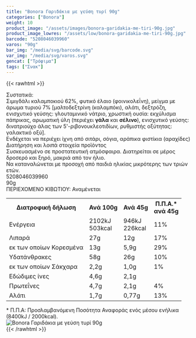 ```yaml
---
title: "Bonora Γαριδάκια με γεύση τυρί 90g"
categories: ["Bonora"]
weight: 10
product_image: "/assets/images/bonora-garidakia-me-tiri-90g.jpg"
product_image_lowres: "/assets/low/bonora-garidakia-me-tiri-90g.jpg"
barcode: "5208046039960"
varos: "90g"
bar_img: "/media/svg/barcode.svg"
var_img: "/media/svg/varos.svg"
gencat: ["Τρόφιμα"]
tags: ["Σνακ"]
---
```

{{< rawhtml >}}

<div class="sload70"><div class="product"><div id="sistatika">Συστατικά:</div><div class="alltext">Σιμιγδάλι καλαμποκιού 62%, φυτικό έλαιο (φοινικολεΐνη), μείγμα με άρωμα τυριού 7% [μαλτοδεξτρίνη (καλαμπόκι), αλάτι, δεξτρόζη, ενισχυτικό γεύσης: γλουταμινικό νάτριο, χρωστική ουσία: εκχύλισμα πάπρικας, αρωματική ύλη (περιέχει <strong>γάλα</strong> και <strong>σέλινο</strong>), ενισχυτικό γεύσης: δινατριούχο άλας των 5'-ριβονουκλεοτιδίων, ρυθμιστής οξύτητας: γαλακτικό οξύ].<br>Ενδέχεται να περιέχει ίχνη από σιτάρι, σόγια, αράπικα φιστίκια (αραχίδες)</div><div id="loipa">Διατήρηση και λοιπά στοιχεία προϊόντος</div><div class="alltext">Συσκευασμένο σε προστατευτική ατμόσφαιρα. Διατηρείται σε μέρος δροσερό και ξηρό, μακριά από τον ήλιο.<br>Να καταναλώνεται με προσοχή από παιδιά ηλικίας μικρότερης των τριών ετών.</div><div id="barcode"><div id="barimage1"></div><span id="bartext">5208046039960</span></div><div id="varos"><div id="varosimage1"></div><span id="varostext">90g</span></div><div id="kivotio">ΠΕΡΙΕΧΟΜΕΝΟ ΚΙΒΩΤΙΟΥ:&nbsp;Αναμένεται</div><div class="tabout"><table id="diatable"><tbody><tr><th>Διατροφική δήλωση</th><th>Ανά 100g</th><th>Ανά 45g</th><th>Π.Π.Α.*<br>ανά 45g</th></tr><tr><td class="texr2">Ενέργεια</td><td class="texr">2102kJ<br>503kcal</td><td class="texr">946kJ<br>226kcal</td><td class="texr">11%</td></tr><tr><td class="texr2">Λιπαρά</td><td class="texr">27g</td><td class="texr">12g</td><td class="texr">17%</td></tr><tr><td class="gray">εκ των οποίων Κορεσµένα</td><td class="gray2">13g</td><td class="gray2">5,9g</td><td class="gray2">29%</td></tr><tr><td class="texr2">Yδατάνθρακες</td><td class="texr">58g</td><td class="texr">26g</td><td class="texr">10%</td></tr><tr><td class="gray">εκ των οποίων Σάκχαρα</td><td class="gray2">2,2g</td><td class="gray2">1,0g</td><td class="gray2">1%</td></tr><tr><td class="texr2">Eδώδιμες ίνες</td><td class="texr">4,6g</td><td class="texr">2,1g</td><td class="texr">&nbsp;</td></tr><tr><td class="texr2">Πρωτεΐνες</td><td class="texr">4,7g</td><td class="texr">2,1g</td><td class="texr">4%</td></tr><tr><td class="texr2">Αλάτι</td><td class="texr">1,7g</td><td class="texr">0,77g</td><td class="texr">13%</td></tr></tbody></table></div><div class="alltext">* Π.Π.Α: Προσλαμβανόμενη Ποσότητα Αναφοράς ενός μέσου ενήλικα (8400kJ / 2000kcal).</div><div class="pimg"><img alt="Bonora Γαριδάκια με γεύση τυρί 90g" title="Bonora Γαριδάκια με γεύση τυρί 90g" src="/assets/images/bonora-garidakia-me-tiri-90g.jpg"></div></div></div>
{{< /rawhtml >}}


